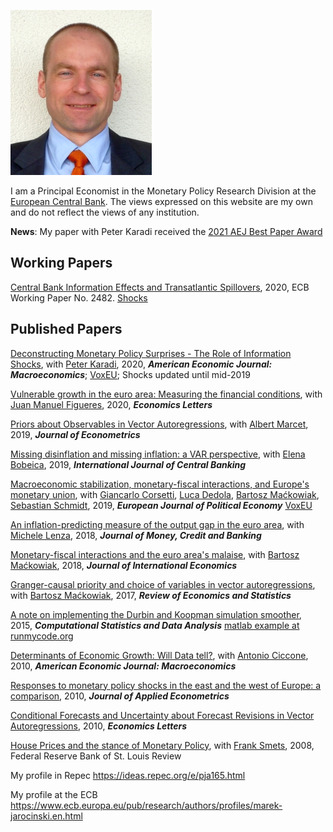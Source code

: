 ![Image](files/marek-image191-ecb.jpg)

I am a Principal Economist in the Monetary Policy Research Division at the [European Central Bank](https://www.ecb.europa.eu/). The views expressed on this website are my own and do not reflect the views of any institution.

**News**: My paper with Peter Karadi received the [2021 AEJ Best Paper Award](https://www.aeaweb.org/about-aea/honors-awards/aej-best-papers)


## Working Papers

[Central Bank Information Effects and Transatlantic Spillovers](https://www.ecb.europa.eu/pub/pdf/scpwps/ecb.wp2482~ad463bbd96.en.pdf), 2020, ECB Working Paper No. 2482.
[Shocks](files/shocks_match.zip)


## Published Papers

[Deconstructing Monetary Policy Surprises - The Role of Information Shocks](http://doi.org/10.1257/mac.20180090), 
with [Peter Karadi](https://sites.google.com/site/pkaradi696/), 
2020, _**American Economic Journal: Macroeconomics**_; 
[VoxEU](https://voxeu.org/article/central-bank-announcements-and-transmission-monetary-policy); Shocks updated until mid-2019

[Vulnerable growth in the euro area: Measuring the financial conditions](https://doi.org/10.1016/j.econlet.2020.109126), 
with [Juan Manuel Figueres](https://sites.google.com/site/juanmanuelfigueres/home), 
2020, _**Economics Letters**_



[Priors about Observables in Vector Autoregressions](https://doi.org/10.1016/j.jeconom.2018.12.023), 
with [Albert Marcet](https://ideas.repec.org/e/pma173.html), 
2019, _**Journal of Econometrics**_

[Missing disinflation and missing inflation: a VAR perspective](https://www.ijcb.org/journal/ijcb19q1a5.htm), 
with [Elena Bobeica](https://www.ecb.europa.eu/pub/research/authors/profiles/elena-bobeica.en.html), 
2019, _**International Journal of Central Banking**_


[Macroeconomic stabilization, monetary-fiscal interactions, and Europe's monetary union](https://doi.org/10.1016/j.ejpoleco.2018.07.001), 
with [Giancarlo Corsetti](https://sites.google.com/site/giancarlocorsetti/), 
[Luca Dedola](https://www.ecb.europa.eu/pub/research/authors/profiles/luca-dedola.en.html), 
[Bartosz Maćkowiak](https://sites.google.com/site/bartoszamackowiak/), 
[Sebastian Schmidt](https://sites.google.com/site/econschmidt/), 
2019, _**European Journal of Political Economy**_ 
[VoxEU](https://voxeu.org/article/business-cycle-stabilisation-eurozone)


[An inflation-predicting measure of the output gap in the euro area](https://doi.org/10.1111/jmcb.12496), 
with [Michele Lenza](https://www.ecb.europa.eu/pub/research/authors/profiles/michele-lenza.en.html), 
2018, _**Journal of Money, Credit and Banking**_



[Monetary-fiscal interactions and the euro area's malaise](https://doi.org/10.1016/j.jinteco.2017.12.006), 
with [Bartosz Maćkowiak](https://sites.google.com/site/bartoszamackowiak/), 
2018, _**Journal of International Economics**_


[Granger-causal priority and choice of variables in vector autoregressions](https://doi.org/10.1162/REST_a_00601), 
with [Bartosz Maćkowiak](https://sites.google.com/site/bartoszamackowiak/), 
2017, _**Review of Economics and Statistics**_


[A note on implementing the Durbin and Koopman simulation smoother](https://doi.org/10.1016/j.csda.2015.05.001), 
2015, _**Computational Statistics and Data Analysis**_
[matlab example at runmycode.org](http://www.runmycode.org/companion/view/907)


[Determinants of Economic Growth: Will Data tell?](https://doi.org/10.1257/mac.2.4.222), 
with [Antonio Ciccone](https://www.antoniociccone.eu/), 
2010, _**American Economic Journal: Macroeconomics**_

[Responses to monetary policy shocks in the east and the west of Europe: a comparison](https://doi.org/10.1002/jae.1082), 
2010, _**Journal of Applied Econometrics**_

[Conditional Forecasts and Uncertainty about Forecast Revisions in Vector Autoregressions](https://doi.org/10.1016/j.econlet.2010.05.022), 
2010, _**Economics Letters**_


[House Prices and the stance of Monetary Policy](https://files.stlouisfed.org/files/htdocs/publications/review/08/07/Jarocinski.pdf), 
with [Frank Smets](https://sites.google.com/view/frank-smets/), 
2008, Federal Reserve Bank of St. Louis Review

My profile in Repec
https://ideas.repec.org/e/pja165.html

My profile at the ECB
https://www.ecb.europa.eu/pub/research/authors/profiles/marek-jarocinski.en.html

